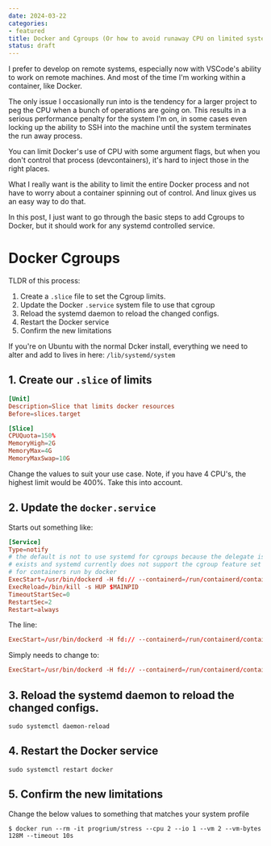 ```yaml
---
date: 2024-03-22
categories:
- featured
title: Docker and Cgroups (Or how to avoid runaway CPU on limited systems)
status: draft
---
```


I prefer to develop on remote systems, especially now with VSCode's ability to work on remote machines. And most of the time I'm working within a container, like Docker.

The only issue I occasionally run into is the tendency for a larger project to peg the CPU when a bunch of operations are going on. This results in a serious performance penalty for the system I'm on, in some cases even locking up the ability to SSH into the machine until the system terminates the run away process.

You can limit Docker's use of CPU with some argument flags, but when you don't control that process (devcontainers), it's hard to inject those in the right places.

What I really want is the ability to limit the entire Docker process and not have to worry about a container spinning out of control. And linux gives us an easy way to do that.

In this post, I just want to go through the basic steps to add Cgroups to Docker, but it should work for any systemd controlled service.

# Docker Cgroups

TLDR of this process:

1. Create a `.slice` file to set the Cgroup limits.
2. Update the Docker `.service` system file to use that cgroup
3. Reload the systemd daemon to reload the changed configs.
4. Restart the Docker service
5. Confirm the new limitations


If you're on Ubuntu with the normal Dcker install, everything we need to alter and add to lives in here: `/lib/systemd/system`

## 1. Create our `.slice` of limits

```toml
[Unit]
Description=Slice that limits docker resources
Before=slices.target

[Slice]
CPUQuota=150%
MemoryHigh=2G
MemoryMax=4G
MemoryMaxSwap=10G
```

Change the values to suit your use case. Note, if you have 4 CPU's, the highest limit would be 400%. Take this into account.

## 2. Update the `docker.service`

Starts out something like:

```toml
[Service]
Type=notify
# the default is not to use systemd for cgroups because the delegate issues still
# exists and systemd currently does not support the cgroup feature set required
# for containers run by docker
ExecStart=/usr/bin/dockerd -H fd:// --containerd=/run/containerd/containerd.sock
ExecReload=/bin/kill -s HUP $MAINPID
TimeoutStartSec=0
RestartSec=2
Restart=always
```

The line:
```toml
ExecStart=/usr/bin/dockerd -H fd:// --containerd=/run/containerd/containerd.sock
```

Simply needs to change to:

```toml
ExecStart=/usr/bin/dockerd -H fd:// --containerd=/run/containerd/containerd.sock --cgroup-parent=docker.slice
```


## 3. Reload the systemd daemon to reload the changed configs.

`sudo systemctl daemon-reload`

## 4. Restart the Docker service

`sudo systemctl restart docker`

## 5. Confirm the new limitations

Change the below values to something that matches your system profile

`$ docker run --rm -it progrium/stress --cpu 2 --io 1 --vm 2 --vm-bytes 128M --timeout 10s`
